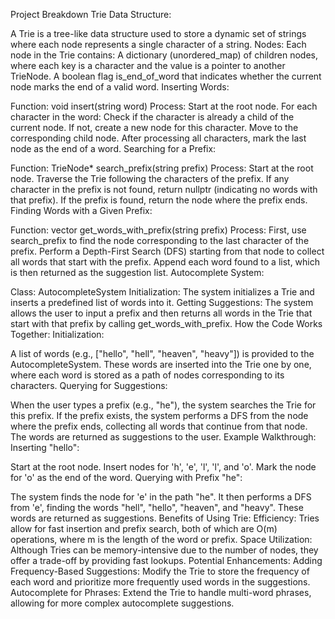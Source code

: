 Project Breakdown
Trie Data Structure:

A Trie is a tree-like data structure used to store a dynamic set of strings where each node represents a single character of a string.
Nodes: Each node in the Trie contains:
A dictionary (unordered_map) of children nodes, where each key is a character and the value is a pointer to another TrieNode.
A boolean flag is_end_of_word that indicates whether the current node marks the end of a valid word.
Inserting Words:

Function: void insert(string word)
Process:
Start at the root node.
For each character in the word:
Check if the character is already a child of the current node.
If not, create a new node for this character.
Move to the corresponding child node.
After processing all characters, mark the last node as the end of a word.
Searching for a Prefix:

Function: TrieNode* search_prefix(string prefix)
Process:
Start at the root node.
Traverse the Trie following the characters of the prefix.
If any character in the prefix is not found, return nullptr (indicating no words with that prefix).
If the prefix is found, return the node where the prefix ends.
Finding Words with a Given Prefix:

Function: vector<string> get_words_with_prefix(string prefix)
Process:
First, use search_prefix to find the node corresponding to the last character of the prefix.
Perform a Depth-First Search (DFS) starting from that node to collect all words that start with the prefix.
Append each word found to a list, which is then returned as the suggestion list.
Autocomplete System:

Class: AutocompleteSystem
Initialization:
The system initializes a Trie and inserts a predefined list of words into it.
Getting Suggestions:
The system allows the user to input a prefix and then returns all words in the Trie that start with that prefix by calling get_words_with_prefix.
How the Code Works Together:
Initialization:

A list of words (e.g., ["hello", "hell", "heaven", "heavy"]) is provided to the AutocompleteSystem.
These words are inserted into the Trie one by one, where each word is stored as a path of nodes corresponding to its characters.
Querying for Suggestions:

When the user types a prefix (e.g., "he"), the system searches the Trie for this prefix.
If the prefix exists, the system performs a DFS from the node where the prefix ends, collecting all words that continue from that node.
The words are returned as suggestions to the user.
Example Walkthrough:
Inserting "hello":

Start at the root node.
Insert nodes for 'h', 'e', 'l', 'l', and 'o'.
Mark the node for 'o' as the end of the word.
Querying with Prefix "he":

The system finds the node for 'e' in the path "he".
It then performs a DFS from 'e', finding the words "hell", "hello", "heaven", and "heavy".
These words are returned as suggestions.
Benefits of Using Trie:
Efficiency: Tries allow for fast insertion and prefix search, both of which are O(m) operations, where m is the length of the word or prefix.
Space Utilization: Although Tries can be memory-intensive due to the number of nodes, they offer a trade-off by providing fast lookups.
Potential Enhancements:
Adding Frequency-Based Suggestions: Modify the Trie to store the frequency of each word and prioritize more frequently used words in the suggestions.
Autocomplete for Phrases: Extend the Trie to handle multi-word phrases, allowing for more complex autocomplete suggestions.
